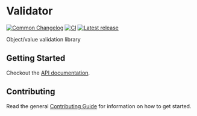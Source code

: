 # Validator

[![Common Changelog](https://common-changelog.org/badge.svg)](https://common-changelog.org)
[![CI](https://github.com/athena-framework/athena/workflows/CI/badge.svg)](https://github.com/athena-framework/athena/actions/workflows/ci.yml)
[![Latest release](https://img.shields.io/github/release/athena-framework/validator.svg)](https://github.com/athena-framework/validator/releases)

Object/value validation library

## Getting Started

Checkout the [API documentation](https://athenaframework.org/Validator).

## Contributing

Read the general [Contributing Guide](./CONTRIBUTING.md) for information on how to get started.
